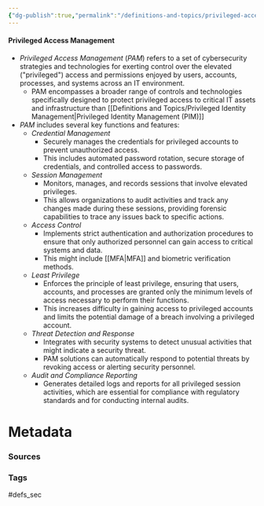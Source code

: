 ```yaml
---
{"dg-publish":true,"permalink":"/definitions-and-topics/privileged-access-management/","updated":"2024-04-29T16:45:34.000-07:00"}
---
```


#### Privileged Access Management
- *Privileged Access Management* (*PAM*) refers to a set of cybersecurity strategies and technologies for exerting control over the elevated ("privileged") access and permissions enjoyed by users, accounts, processes, and systems across an IT environment. 
	- PAM encompasses a broader range of controls and technologies specifically designed to protect privileged access to critical IT assets and infrastructure than [[Definitions and Topics/Privileged Identity Management\|Privileged Identity Management (PIM)]]
- *PAM* includes several key functions and features:
	- *Credential Management*
		- Securely manages the credentials for privileged accounts to prevent unauthorized access.
		- This includes automated password rotation, secure storage of credentials, and controlled access to passwords.
	- *Session Management*
		- Monitors, manages, and records sessions that involve elevated privileges.
		- This allows organizations to audit activities and track any changes made during these sessions, providing forensic capabilities to trace any issues back to specific actions.
	- *Access Control*
		- Implements strict authentication and authorization procedures to ensure that only authorized personnel can gain access to critical systems and data.
		- This might include [[MFA\|MFA]] and biometric verification methods.
	- *Least Privilege*
		- Enforces the principle of least privilege, ensuring that users, accounts, and processes are granted only the minimum levels of access necessary to perform their functions.
		- This increases difficulty in gaining access to privileged accounts and limits the potential damage of a breach involving a privileged account.
	- *Threat Detection and Response*
		- Integrates with security systems to detect unusual activities that might indicate a security threat.
		- PAM solutions can automatically respond to potential threats by revoking access or alerting security personnel.
	- *Audit and Compliance Reporting*
		- Generates detailed logs and reports for all privileged session activities, which are essential for compliance with regulatory standards and for conducting internal audits.






# Metadata

### Sources


### Tags
#defs_sec 